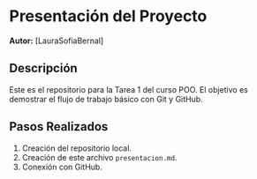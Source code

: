 # Presentación del Proyecto 
**Autor:** [LauraSofiaBernal] 
## Descripción 
Este es el repositorio para la Tarea 1 del curso POO. El objetivo es demostrar el flujo de trabajo básico con Git y GitHub. 
## Pasos Realizados 
1. Creación del repositorio local. 
2. Creación de este archivo `presentacion.md`. 
3. Conexión con GitHub.
